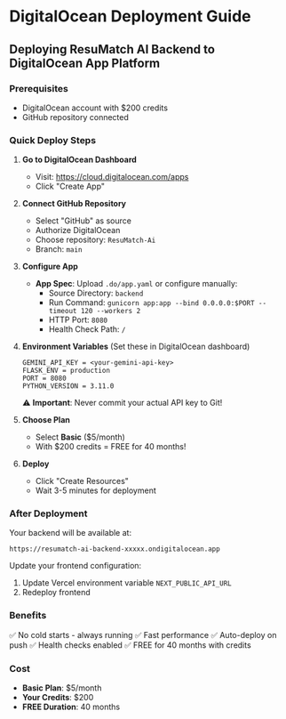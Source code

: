 # DigitalOcean Deployment Guide

## Deploying ResuMatch AI Backend to DigitalOcean App Platform

### Prerequisites

-   DigitalOcean account with $200 credits
-   GitHub repository connected

### Quick Deploy Steps

1. **Go to DigitalOcean Dashboard**

    - Visit: https://cloud.digitalocean.com/apps
    - Click "Create App"

2. **Connect GitHub Repository**

    - Select "GitHub" as source
    - Authorize DigitalOcean
    - Choose repository: `ResuMatch-Ai`
    - Branch: `main`

3. **Configure App**

    - **App Spec**: Upload `.do/app.yaml` or configure manually:
        - Source Directory: `backend`
        - Run Command: `gunicorn app:app --bind 0.0.0.0:$PORT --timeout 120 --workers 2`
        - HTTP Port: `8080`
        - Health Check Path: `/`

4. **Environment Variables** (Set these in DigitalOcean dashboard)

    ```
    GEMINI_API_KEY = <your-gemini-api-key>
    FLASK_ENV = production
    PORT = 8080
    PYTHON_VERSION = 3.11.0
    ```

    ⚠️ **Important**: Never commit your actual API key to Git!

5. **Choose Plan**

    - Select **Basic** ($5/month)
    - With $200 credits = FREE for 40 months!

6. **Deploy**
    - Click "Create Resources"
    - Wait 3-5 minutes for deployment

### After Deployment

Your backend will be available at:

```
https://resumatch-ai-backend-xxxxx.ondigitalocean.app
```

Update your frontend configuration:

1. Update Vercel environment variable `NEXT_PUBLIC_API_URL`
2. Redeploy frontend

### Benefits

✅ No cold starts - always running
✅ Fast performance
✅ Auto-deploy on push
✅ Health checks enabled
✅ FREE for 40 months with credits

### Cost

-   **Basic Plan**: $5/month
-   **Your Credits**: $200
-   **FREE Duration**: 40 months
